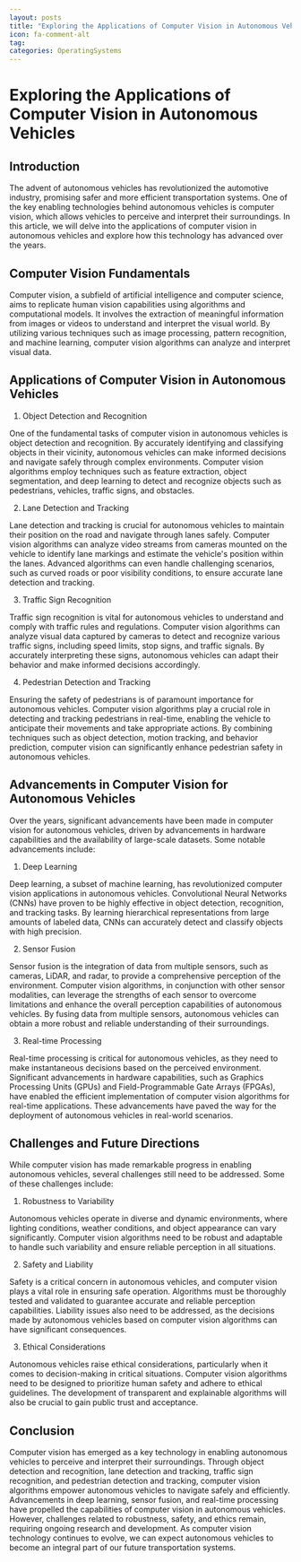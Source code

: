 ```yaml
---
layout: posts
title: "Exploring the Applications of Computer Vision in Autonomous Vehicles"
icon: fa-comment-alt
tag:      
categories: OperatingSystems
---
```



# Exploring the Applications of Computer Vision in Autonomous Vehicles

## Introduction

The advent of autonomous vehicles has revolutionized the automotive industry, promising safer and more efficient transportation systems. One of the key enabling technologies behind autonomous vehicles is computer vision, which allows vehicles to perceive and interpret their surroundings. In this article, we will delve into the applications of computer vision in autonomous vehicles and explore how this technology has advanced over the years.

## Computer Vision Fundamentals

Computer vision, a subfield of artificial intelligence and computer science, aims to replicate human vision capabilities using algorithms and computational models. It involves the extraction of meaningful information from images or videos to understand and interpret the visual world. By utilizing various techniques such as image processing, pattern recognition, and machine learning, computer vision algorithms can analyze and interpret visual data.

## Applications of Computer Vision in Autonomous Vehicles

1. Object Detection and Recognition

One of the fundamental tasks of computer vision in autonomous vehicles is object detection and recognition. By accurately identifying and classifying objects in their vicinity, autonomous vehicles can make informed decisions and navigate safely through complex environments. Computer vision algorithms employ techniques such as feature extraction, object segmentation, and deep learning to detect and recognize objects such as pedestrians, vehicles, traffic signs, and obstacles.

2. Lane Detection and Tracking

Lane detection and tracking is crucial for autonomous vehicles to maintain their position on the road and navigate through lanes safely. Computer vision algorithms can analyze video streams from cameras mounted on the vehicle to identify lane markings and estimate the vehicle's position within the lanes. Advanced algorithms can even handle challenging scenarios, such as curved roads or poor visibility conditions, to ensure accurate lane detection and tracking.

3. Traffic Sign Recognition

Traffic sign recognition is vital for autonomous vehicles to understand and comply with traffic rules and regulations. Computer vision algorithms can analyze visual data captured by cameras to detect and recognize various traffic signs, including speed limits, stop signs, and traffic signals. By accurately interpreting these signs, autonomous vehicles can adapt their behavior and make informed decisions accordingly.

4. Pedestrian Detection and Tracking

Ensuring the safety of pedestrians is of paramount importance for autonomous vehicles. Computer vision algorithms play a crucial role in detecting and tracking pedestrians in real-time, enabling the vehicle to anticipate their movements and take appropriate actions. By combining techniques such as object detection, motion tracking, and behavior prediction, computer vision can significantly enhance pedestrian safety in autonomous vehicles.

## Advancements in Computer Vision for Autonomous Vehicles

Over the years, significant advancements have been made in computer vision for autonomous vehicles, driven by advancements in hardware capabilities and the availability of large-scale datasets. Some notable advancements include:

1. Deep Learning

Deep learning, a subset of machine learning, has revolutionized computer vision applications in autonomous vehicles. Convolutional Neural Networks (CNNs) have proven to be highly effective in object detection, recognition, and tracking tasks. By learning hierarchical representations from large amounts of labeled data, CNNs can accurately detect and classify objects with high precision.

2. Sensor Fusion

Sensor fusion is the integration of data from multiple sensors, such as cameras, LiDAR, and radar, to provide a comprehensive perception of the environment. Computer vision algorithms, in conjunction with other sensor modalities, can leverage the strengths of each sensor to overcome limitations and enhance the overall perception capabilities of autonomous vehicles. By fusing data from multiple sensors, autonomous vehicles can obtain a more robust and reliable understanding of their surroundings.

3. Real-time Processing

Real-time processing is critical for autonomous vehicles, as they need to make instantaneous decisions based on the perceived environment. Significant advancements in hardware capabilities, such as Graphics Processing Units (GPUs) and Field-Programmable Gate Arrays (FPGAs), have enabled the efficient implementation of computer vision algorithms for real-time applications. These advancements have paved the way for the deployment of autonomous vehicles in real-world scenarios.

## Challenges and Future Directions

While computer vision has made remarkable progress in enabling autonomous vehicles, several challenges still need to be addressed. Some of these challenges include:

1. Robustness to Variability

Autonomous vehicles operate in diverse and dynamic environments, where lighting conditions, weather conditions, and object appearance can vary significantly. Computer vision algorithms need to be robust and adaptable to handle such variability and ensure reliable perception in all situations.

2. Safety and Liability

Safety is a critical concern in autonomous vehicles, and computer vision plays a vital role in ensuring safe operation. Algorithms must be thoroughly tested and validated to guarantee accurate and reliable perception capabilities. Liability issues also need to be addressed, as the decisions made by autonomous vehicles based on computer vision algorithms can have significant consequences.

3. Ethical Considerations

Autonomous vehicles raise ethical considerations, particularly when it comes to decision-making in critical situations. Computer vision algorithms need to be designed to prioritize human safety and adhere to ethical guidelines. The development of transparent and explainable algorithms will also be crucial to gain public trust and acceptance.

## Conclusion

Computer vision has emerged as a key technology in enabling autonomous vehicles to perceive and interpret their surroundings. Through object detection and recognition, lane detection and tracking, traffic sign recognition, and pedestrian detection and tracking, computer vision algorithms empower autonomous vehicles to navigate safely and efficiently. Advancements in deep learning, sensor fusion, and real-time processing have propelled the capabilities of computer vision in autonomous vehicles. However, challenges related to robustness, safety, and ethics remain, requiring ongoing research and development. As computer vision technology continues to evolve, we can expect autonomous vehicles to become an integral part of our future transportation systems.